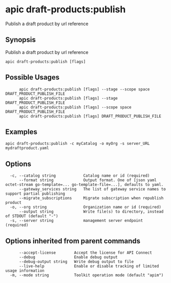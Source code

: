 # apic draft-products:publish

Publish a draft product by url reference

## Synopsis

Publish a draft product by url reference

```
apic draft-products:publish [flags]
```

## Possible Usages

```
      apic draft-products:publish [flags] --stage --scope space DRAFT_PRODUCT_PUBLISH_FILE
      apic draft-products:publish [flags] --stage DRAFT_PRODUCT_PUBLISH_FILE
      apic draft-products:publish [flags] --scope space DRAFT_PRODUCT_PUBLISH_FILE
      apic draft-products:publish [flags] DRAFT_PRODUCT_PUBLISH_FILE
```

## Examples

```
apic draft-products:publish -c myCatalog -o myOrg -s server_URL mydraftproduct.yaml
```

## Options

```
  -c, --catalog string            Catalog name or id (required)
      --format string             Output format. One of [json yaml octet-stream go-template=... go-template-file=...], defaults to yaml.
      --gateway_services string   The list of gateway service names to support partial publishing
      --migrate_subscriptions     Migrate subscription when republish product
  -o, --org string                Organization name or id (required)
      --output string             Write file(s) to directory, instead of STDOUT (default "-")
  -s, --server string             management server endpoint (required)
```

## Options inherited from parent commands

```
      --accept-license        Accept the license for API Connect
      --debug                 Enable debug output
      --debug-output string   Write debug output to file
      --live-help             Enable or disable tracking of limited usage information
  -m, --mode string           Toolkit operation mode (default "apim")
```
